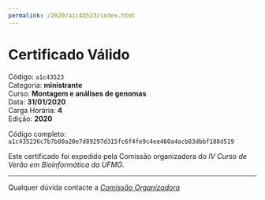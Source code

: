 ```yaml
---
permalink: /2020/a1c43523/index.html
---
```


# Certificado Válido

Código: `a1c43523`<br>
Categoria: **ministrante**<br>
Curso: **Montagem e análises de genomas**<br>
Data: **31/01/2020**<br>
Carga Horária: **4**<br>
Edição: **2020**<br>


Código completo: `a1c435236c7b7b00a20e7d89297d315fc6f4fe9c4ee460a4acb83dbbf188d519`


Este certificado foi expedido pela Comissão organizadora do *IV Curso de Verão em Bioinformática da UFMG*.

----

Qualquer dúvida contacte a [_Comissão Organizadora_](<mailto:cursobioinfoufmg@gmail.com$subject=[Certificados]>)

